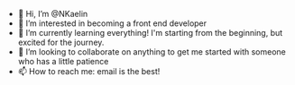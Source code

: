 - 👋 Hi, I’m @NKaelin
- 👀 I’m interested in becoming a front end developer
- 🌱 I’m currently learning everything! I'm starting from the beginning, but excited for the journey.
- 💞️ I’m looking to collaborate on anything to get me started with someone who has a little patience
- 📫 How to reach me: email is the best!

<!---
NKaelin/NKaelin is a ✨ special ✨ repository because its `README.md` (this file) appears on your GitHub profile.
You can click the Preview link to take a look at your changes.
--->
